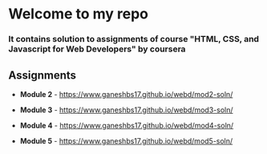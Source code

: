 # Welcome to my repo 

### It contains solution to assignments of course "HTML, CSS, and Javascript for Web Developers" by coursera

## Assignments

* **Module 2** - https://www.ganeshbs17.github.io/webd/mod2-soln/

* **Module 3** - https://www.ganeshbs17.github.io/webd/mod3-soln/

* **Module 4** - https://www.ganeshbs17.github.io/webd/mod4-soln/

* **Module 5** - https://www.ganeshbs17.github.io/webd/mod5-soln/






